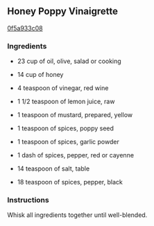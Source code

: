 ## Honey Poppy Vinaigrette

[0f5a933c08](http://www.food.com/recipe/honey-poppy-vinaigrette-203965)

### Ingredients

 - 23 cup of oil, olive, salad or cooking

 - 14 cup of honey

 - 4 teaspoon of vinegar, red wine

 - 1 1/2 teaspoon of lemon juice, raw

 - 1 teaspoon of mustard, prepared, yellow

 - 1 teaspoon of spices, poppy seed

 - 1 teaspoon of spices, garlic powder

 - 1 dash of spices, pepper, red or cayenne

 - 14 teaspoon of salt, table

 - 18 teaspoon of spices, pepper, black

### Instructions

Whisk all ingredients together until well-blended.